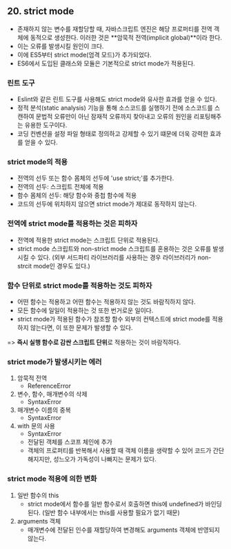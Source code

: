## 20. strict mode

- 존재하지 않는 변수를 재할당할 때, 자바스크립트 엔진은 해당 프로퍼티를 전역 객체에 동적으로 생성한다. 이러한 것은 **암묵적 전역(implicit global)**이라 한다.
- 이는 오류를 발생시킬 원인이 크다.
- 이에 ES5부터 strict mode(엄격 모드)가 추가되었다.
- ES6에서 도입된 클래스와 모듈은 기본적으로 strict mode가 적용된다.

### 린트 도구
- Eslint와 같은 린트 도구를 사용해도 strict mode와 유사한 효과를 얻을 수 있다.
- 정적 분석(static analysis) 기능을 통해 소스코드를 실행하기 전에 소스코드를 스캔하여 문법적 오류만이 아닌 잠재적 오류까지 찾아내고 오류의 원인을 리포팅해주는 유용한 도구이다.
- 코딩 컨벤션을 설정 파일 형태로 정의하고 강제할 수 있기 떄문에 더욱 강력한 효과를 얻을 수 있다.

### strict mode의 적용
- 전역의 선두 또는 함수 몸체의 선두에 'use strict;'를 추가한다.
- 전역의 선두: 스크립트 전체에 적용
- 함수 몸체의 선두: 해당 함수와 중첩 함수에 적용
- 코드의 선두에 위치하지 않으면 strict mode가 제대로 동작하지 않는다.

### 전역에 strict mode를 적용하는 것은 피하자
- 전역에 적용한 strict mode는 스크립트 단위로 적용된다.
- strict mode 스크립트와 non-strict mode 스크립트를 혼용하는 것은 오류를 발생시킬 수 있다. (외부 서드파티 라이브러리를 사용하는 경우 라이브러리가 non-strcit mode인 경우도 있다.)

### 함수 단위로 strict mode를 적용하는 것도 피하자
- 어떤 함수는 적용하고 어떤 함수는 적용하지 않는 것도 바람직하지 않다.
- 모든 함수에 일일이 적용하는 것 또한 번거로운 일이다.
- strict mode가 적용된 함수가 참조할 함수 외부의 컨텍스트에 strict mode를 적용하지 않는다면, 이 또한 문제가 발생할 수 있다.

=> **즉시 실행 함수로 감싼 스크립트 단위**로 적용하는 것이 바람직하다.

### strict mode가 발생시키는 에러
1. 암묵적 전역
	- ReferenceError
2. 변수, 함수, 매개변수의 삭제
	- SyntaxError
3. 매개변수 이름의 중복
	- SyntaxError
4. with 문의 사용
	- SyntaxError
	- 전달된 객체를 스코프 체인에 추가
	- 객체의 프로퍼티를 반복해서 사용할 때 객체 이름을 생략할 수 있어 코드가 간단해지지만, 성느오가 가독성이 나빠지는 문제가 있다.

### strict mode 적용에 의한 변화
1. 일반 함수의 this
	- strict mode에서 함수를 일반 함수로서 호출하면 this에 undefined가 바인딩된다. (일반 함수 내부에서는 this를 사용할 필요가 없기 때문)
2. arguments 객체
	- 매개변수에 전달된 인수를 재할당하여 변경해도 arguments 객체에 반영되지 않는다.